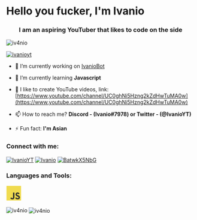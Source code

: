 <h1 align="left">Hello you fucker, I'm Ivanio
</h1>

<h3 align="center">I am an aspiring YouTuber that likes to code on the side</h3>

<p align="left"> <img src="https://komarev.com/ghpvc/?username=iv4nio&label=Profile%20views&color=0e75b6&style=flat" alt="iv4nio" /> </p>

<p align="left"> <a href="https://twitter.com/ivanioyt" target="blank"><img src="https://img.shields.io/twitter/follow/ivanioyt?logo=twitter&style=for-the-badge" alt="ivanioyt" /></a> </p>

- 🔭 I’m currently working on [IvanioBot](https://github.com/Iv4nio/IvanioBot)

- 🌱 I’m currently learning **Javascript**

- 🎥 I like to create YouTube videos, link: [https://www.youtube.com/channel/UC0ghNi5Hzng2kZdHwTuMA0w](https://www.youtube.com/channel/UC0ghNi5Hzng2kZdHwTuMA0w)

- 📫 How to reach me? **Discord - (Ivanio#7978) or Twitter - (@IvanioYT)**

- ⚡ Fun fact: **I'm Asian**

<h3 align="left">Connect with me:</h3>
<p align="left">
<a href="https://twitter.com/ivanioyt" target="blank"><img align="center" src="https://raw.githubusercontent.com/rahuldkjain/github-profile-readme-generator/neutral-icons/src/images/icons/Social/twitter.svg" alt="IvanioYT" height="30" width="40" /></a>
<a href="https://www.youtube.com/c/ivanio" target="blank"><img align="center" src="https://raw.githubusercontent.com/rahuldkjain/github-profile-readme-generator/neutral-icons/src/images/icons/Social/youtube.svg" alt="Ivanio" height="30" width="40" /></a>
<a href="https://discord.gg/BatwkX5NbG" target="blank"><img align="center" src="https://raw.githubusercontent.com/rahuldkjain/github-profile-readme-generator/neutral-icons/src/images/icons/Social/discord.svg" alt="BatwkX5NbG" height="30" width="40" /></a>
</p>

<h3 align="left">Languages and Tools:</h3>
<p align="left"> <a href="https://developer.mozilla.org/en-US/docs/Web/JavaScript" target="_blank"> <img src="https://raw.githubusercontent.com/devicons/devicon/master/icons/javascript/javascript-original.svg" alt="javascript" width="40" height="40"/> </a> </p>

<p><img align="left" src="https://github-readme-stats.vercel.app/api/top-langs?username=iv4nio&show_icons=true&locale=en&layout=compact" alt="iv4nio" /></p>

<p>&nbsp;<img align="center" src="https://github-readme-stats.vercel.app/api?username=iv4nio&show_icons=true&locale=en" alt="iv4nio" /></p>
